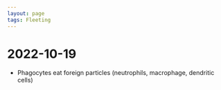 ```yaml
---
layout: page
tags: Fleeting 
---
```


# 2022-10-19

- Phagocytes eat foreign particles (neutrophils, macrophage, dendritic cells)